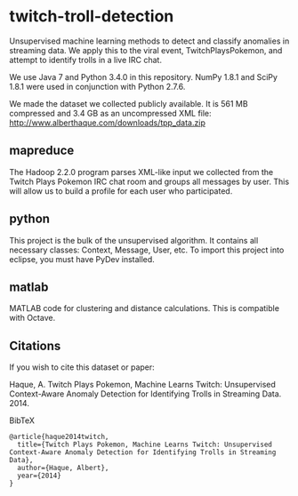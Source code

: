 twitch-troll-detection
======================

Unsupervised machine learning methods to detect and classify anomalies in streaming data. We apply this to the viral event, TwitchPlaysPokemon, and attempt to identify trolls in a live IRC chat.

We use Java 7 and Python 3.4.0 in this repository. NumPy 1.8.1 and SciPy 1.8.1 were used in conjunction with Python 2.7.6.

We made the dataset we collected publicly available. It is 561 MB compressed and 3.4 GB as an uncompressed XML file:
http://www.alberthaque.com/downloads/tpp_data.zip


mapreduce
--------
The Hadoop 2.2.0 program parses XML-like input we collected from the Twitch Plays Pokemon IRC chat room and groups all messages by user. This will allow us to build a profile for each user who participated.

python
--------
This project is the bulk of the unsupervised algorithm. It contains all necessary classes: Context, Message, User, etc. To import this project into eclipse, you must have PyDev installed.

matlab
--------
MATLAB code for clustering and distance calculations. This is compatible with Octave.


Citations
--------
If you wish to cite this dataset or paper:

Haque, A. Twitch Plays Pokemon, Machine Learns Twitch: Unsupervised Context-Aware Anomaly Detection for Identifying Trolls in Streaming Data. 2014.

BibTeX
```
@article{haque2014twitch,
  title={Twitch Plays Pokemon, Machine Learns Twitch: Unsupervised Context-Aware Anomaly Detection for Identifying Trolls in Streaming Data},
  author={Haque, Albert},
  year={2014}
}
```